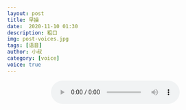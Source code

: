 ```yaml
---
layout: post
title: 早操
date:  2020-11-10 01:30
description: 粗口
img: post-voices.jpg
tags: [语音]
author: 小叔
category: [voice]
voice: true
---
```

<div align="center">
  <audio controls>
    <source src="https://www.wmnhw.workers.dev/1:/%E7%B2%97%E5%8F%A3%E8%AF%AD%E9%9F%B3/%E5%B0%8F%E5%8F%94/%E6%97%A9%E6%93%8D.mp3" type="audio/mpeg">
    <embed height="0" width="0" src="horse.mp3">
  </audio>
</div>
